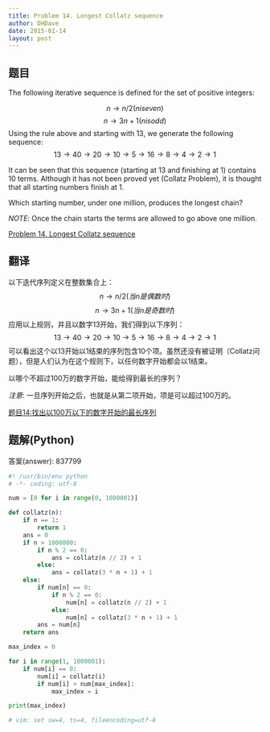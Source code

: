```yaml
---
title: Problem 14. Longest Collatz sequence
author: DHDave
date: 2015-01-14
layout: post
---
```


## 题目
The following iterative sequence is defined for the set of positive integers:

$$n → n/2 (n is even)$$
$$n → 3n + 1 (n is odd)$$
Using the rule above and starting with 13, we generate the following sequence:
$$13 → 40 → 20 → 10 → 5 → 16 → 8 → 4 → 2 → 1$$
<!--more-->
It can be seen that this sequence (starting at 13 and finishing at 1) contains 10 terms. Although it has not been proved yet (Collatz Problem), it is thought that all starting numbers finish at 1.

Which starting number, under one million, produces the longest chain?

*NOTE*: Once the chain starts the terms are allowed to go above one million.

[Problem 14. Longest Collatz sequence](https://projecteuler.net/problem=14 "Problem 14")

## 翻译
以下迭代序列定义在整数集合上：
$$n → n/2 (当n是偶数时)$$
$$n → 3n + 1 (当n是奇数时)$$
应用以上规则，并且以数字13开始，我们得到以下序列：
$$ 13 → 40 → 20 → 10 → 5 → 16 → 8 → 4 → 2 → 1 $$
可以看出这个以13开始以1结束的序列包含10个项。虽然还没有被证明（Collatz问题），但是人们认为在这个规则下，以任何数字开始都会以1结束。

以哪个不超过100万的数字开始，能给得到最长的序列？

*注意*: 一旦序列开始之后，也就是从第二项开始，项是可以超过100万的。

[题目14:找出以100万以下的数字开始的最长序列](http://pe.spiritzhang.com/index.php/2011-05-11-09-44-54/15-14100 "题目14")

## 题解(Python)

答案(answer): 837799

```python
#! /usr/bin/env python
# -*- coding: utf-8

num = [0 for i in range(0, 1000001)]

def collatz(n):
    if n == 1:
        return 1
    ans = 0
    if n > 1000000:
        if n % 2 == 0:
            ans = collatz(n // 2) + 1
        else:
            ans = collatz(3 * n + 1) + 1
    else:
        if num[n] == 0:
            if n % 2 == 0:
                num[n] = collatz(n // 2) + 1
            else:
                num[n] = collatz(3 * n + 1) + 1
        ans = num[n]
    return ans

max_index = 0

for i in range(1, 1000001):
    if num[i] == 0:
        num[i] = collatz(i)
        if num[i] > num[max_index]:
            max_index = i

print(max_index)

# vim: set sw=4, ts=4, fileencoding=utf-8
```
